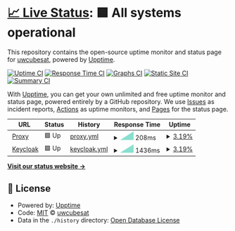 # [📈 Live Status](https://status.huskysatellitelab.com): <!--live status--> **🟩 All systems operational**

This repository contains the open-source uptime monitor and status page for [uwcubesat](https://status.huskysatellitelab.com), powered by [Upptime](https://github.com/upptime/upptime).

[![Uptime CI](https://github.com/uwcubesat/selfhosted-upptime/workflows/Uptime%20CI/badge.svg)](https://github.com/uwcubesat/selfhosted-upptime/actions?query=workflow%3A%22Uptime+CI%22)
[![Response Time CI](https://github.com/uwcubesat/selfhosted-upptime/workflows/Response%20Time%20CI/badge.svg)](https://github.com/uwcubesat/selfhosted-upptime/actions?query=workflow%3A%22Response+Time+CI%22)
[![Graphs CI](https://github.com/uwcubesat/selfhosted-upptime/workflows/Graphs%20CI/badge.svg)](https://github.com/uwcubesat/selfhosted-upptime/actions?query=workflow%3A%22Graphs+CI%22)
[![Static Site CI](https://github.com/uwcubesat/selfhosted-upptime/workflows/Static%20Site%20CI/badge.svg)](https://github.com/uwcubesat/selfhosted-upptime/actions?query=workflow%3A%22Static+Site+CI%22)
[![Summary CI](https://github.com/uwcubesat/selfhosted-upptime/workflows/Summary%20CI/badge.svg)](https://github.com/uwcubesat/selfhosted-upptime/actions?query=workflow%3A%22Summary+CI%22)

With [Upptime](https://upptime.js.org), you can get your own unlimited and free uptime monitor and status page, powered entirely by a GitHub repository. We use [Issues](https://github.com/uwcubesat/selfhosted-upptime/issues) as incident reports, [Actions](https://github.com/uwcubesat/selfhosted-upptime/actions) as uptime monitors, and [Pages](https://status.huskysatellitelab.com) for the status page.

<!--start: status pages-->
<!-- This summary is generated by Upptime (https://github.com/upptime/upptime) -->
<!-- Do not edit this manually, your changes will be overwritten -->
<!-- prettier-ignore -->
| URL | Status | History | Response Time | Uptime |
| --- | ------ | ------- | ------------- | ------ |
| <img alt="" src="https://icons.duckduckgo.com/ip3/online.huskysatellitelab.com.ico" height="13"> [Proxy](https://online.huskysatellitelab.com) | 🟩 Up | [proxy.yml](https://github.com/UWCubeSat/selfhosted-upptime/commits/HEAD/history/proxy.yml) | <details><summary><img alt="Response time graph" src="./graphs/proxy/response-time-week.png" height="20"> 208ms</summary><br><a href="https://status.huskysat.org/history/proxy"><img alt="Response time 328" src="https://img.shields.io/endpoint?url=https%3A%2F%2Fraw.githubusercontent.com%2FUWCubeSat%2Fselfhosted-upptime%2FHEAD%2Fapi%2Fproxy%2Fresponse-time.json"></a><br><a href="https://status.huskysat.org/history/proxy"><img alt="24-hour response time 208" src="https://img.shields.io/endpoint?url=https%3A%2F%2Fraw.githubusercontent.com%2FUWCubeSat%2Fselfhosted-upptime%2FHEAD%2Fapi%2Fproxy%2Fresponse-time-day.json"></a><br><a href="https://status.huskysat.org/history/proxy"><img alt="7-day response time 208" src="https://img.shields.io/endpoint?url=https%3A%2F%2Fraw.githubusercontent.com%2FUWCubeSat%2Fselfhosted-upptime%2FHEAD%2Fapi%2Fproxy%2Fresponse-time-week.json"></a><br><a href="https://status.huskysat.org/history/proxy"><img alt="30-day response time 284" src="https://img.shields.io/endpoint?url=https%3A%2F%2Fraw.githubusercontent.com%2FUWCubeSat%2Fselfhosted-upptime%2FHEAD%2Fapi%2Fproxy%2Fresponse-time-month.json"></a><br><a href="https://status.huskysat.org/history/proxy"><img alt="1-year response time 333" src="https://img.shields.io/endpoint?url=https%3A%2F%2Fraw.githubusercontent.com%2FUWCubeSat%2Fselfhosted-upptime%2FHEAD%2Fapi%2Fproxy%2Fresponse-time-year.json"></a></details> | <details><summary><a href="https://status.huskysat.org/history/proxy">3.19%</a></summary><a href="https://status.huskysat.org/history/proxy"><img alt="All-time uptime 94.82%" src="https://img.shields.io/endpoint?url=https%3A%2F%2Fraw.githubusercontent.com%2FUWCubeSat%2Fselfhosted-upptime%2FHEAD%2Fapi%2Fproxy%2Fuptime.json"></a><br><a href="https://status.huskysat.org/history/proxy"><img alt="24-hour uptime 4.67%" src="https://img.shields.io/endpoint?url=https%3A%2F%2Fraw.githubusercontent.com%2FUWCubeSat%2Fselfhosted-upptime%2FHEAD%2Fapi%2Fproxy%2Fuptime-day.json"></a><br><a href="https://status.huskysat.org/history/proxy"><img alt="7-day uptime 3.19%" src="https://img.shields.io/endpoint?url=https%3A%2F%2Fraw.githubusercontent.com%2FUWCubeSat%2Fselfhosted-upptime%2FHEAD%2Fapi%2Fproxy%2Fuptime-week.json"></a><br><a href="https://status.huskysat.org/history/proxy"><img alt="30-day uptime 75.50%" src="https://img.shields.io/endpoint?url=https%3A%2F%2Fraw.githubusercontent.com%2FUWCubeSat%2Fselfhosted-upptime%2FHEAD%2Fapi%2Fproxy%2Fuptime-month.json"></a><br><a href="https://status.huskysat.org/history/proxy"><img alt="1-year uptime 89.27%" src="https://img.shields.io/endpoint?url=https%3A%2F%2Fraw.githubusercontent.com%2FUWCubeSat%2Fselfhosted-upptime%2FHEAD%2Fapi%2Fproxy%2Fuptime-year.json"></a></details>
| <img alt="" src="https://icons.duckduckgo.com/ip3/online.huskysatellitelab.com.ico" height="13"> [Keycloak](https://online.huskysatellitelab.com/keycloak/) | 🟩 Up | [keycloak.yml](https://github.com/UWCubeSat/selfhosted-upptime/commits/HEAD/history/keycloak.yml) | <details><summary><img alt="Response time graph" src="./graphs/keycloak/response-time-week.png" height="20"> 1436ms</summary><br><a href="https://status.huskysat.org/history/keycloak"><img alt="Response time 132" src="https://img.shields.io/endpoint?url=https%3A%2F%2Fraw.githubusercontent.com%2FUWCubeSat%2Fselfhosted-upptime%2FHEAD%2Fapi%2Fkeycloak%2Fresponse-time.json"></a><br><a href="https://status.huskysat.org/history/keycloak"><img alt="24-hour response time 1436" src="https://img.shields.io/endpoint?url=https%3A%2F%2Fraw.githubusercontent.com%2FUWCubeSat%2Fselfhosted-upptime%2FHEAD%2Fapi%2Fkeycloak%2Fresponse-time-day.json"></a><br><a href="https://status.huskysat.org/history/keycloak"><img alt="7-day response time 1436" src="https://img.shields.io/endpoint?url=https%3A%2F%2Fraw.githubusercontent.com%2FUWCubeSat%2Fselfhosted-upptime%2FHEAD%2Fapi%2Fkeycloak%2Fresponse-time-week.json"></a><br><a href="https://status.huskysat.org/history/keycloak"><img alt="30-day response time 152" src="https://img.shields.io/endpoint?url=https%3A%2F%2Fraw.githubusercontent.com%2FUWCubeSat%2Fselfhosted-upptime%2FHEAD%2Fapi%2Fkeycloak%2Fresponse-time-month.json"></a><br><a href="https://status.huskysat.org/history/keycloak"><img alt="1-year response time 128" src="https://img.shields.io/endpoint?url=https%3A%2F%2Fraw.githubusercontent.com%2FUWCubeSat%2Fselfhosted-upptime%2FHEAD%2Fapi%2Fkeycloak%2Fresponse-time-year.json"></a></details> | <details><summary><a href="https://status.huskysat.org/history/keycloak">3.19%</a></summary><a href="https://status.huskysat.org/history/keycloak"><img alt="All-time uptime 90.48%" src="https://img.shields.io/endpoint?url=https%3A%2F%2Fraw.githubusercontent.com%2FUWCubeSat%2Fselfhosted-upptime%2FHEAD%2Fapi%2Fkeycloak%2Fuptime.json"></a><br><a href="https://status.huskysat.org/history/keycloak"><img alt="24-hour uptime 4.67%" src="https://img.shields.io/endpoint?url=https%3A%2F%2Fraw.githubusercontent.com%2FUWCubeSat%2Fselfhosted-upptime%2FHEAD%2Fapi%2Fkeycloak%2Fuptime-day.json"></a><br><a href="https://status.huskysat.org/history/keycloak"><img alt="7-day uptime 3.19%" src="https://img.shields.io/endpoint?url=https%3A%2F%2Fraw.githubusercontent.com%2FUWCubeSat%2Fselfhosted-upptime%2FHEAD%2Fapi%2Fkeycloak%2Fuptime-week.json"></a><br><a href="https://status.huskysat.org/history/keycloak"><img alt="30-day uptime 75.50%" src="https://img.shields.io/endpoint?url=https%3A%2F%2Fraw.githubusercontent.com%2FUWCubeSat%2Fselfhosted-upptime%2FHEAD%2Fapi%2Fkeycloak%2Fuptime-month.json"></a><br><a href="https://status.huskysat.org/history/keycloak"><img alt="1-year uptime 80.47%" src="https://img.shields.io/endpoint?url=https%3A%2F%2Fraw.githubusercontent.com%2FUWCubeSat%2Fselfhosted-upptime%2FHEAD%2Fapi%2Fkeycloak%2Fuptime-year.json"></a></details>

<!--end: status pages-->

[**Visit our status website →**](https://status.huskysatellitelab.com)

## 📄 License

- Powered by: [Upptime](https://github.com/upptime/upptime)
- Code: [MIT](./LICENSE) © [uwcubesat](https://status.huskysatellitelab.com)
- Data in the `./history` directory: [Open Database License](https://opendatacommons.org/licenses/odbl/1-0/)
